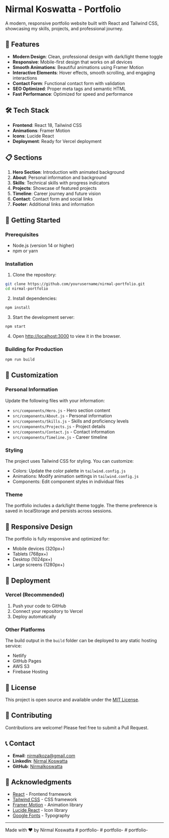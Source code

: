 # Nirmal Koswatta - Portfolio

A modern, responsive portfolio website built with React and Tailwind CSS, showcasing my skills, projects, and professional journey.

## 🚀 Features

- **Modern Design**: Clean, professional design with dark/light theme toggle
- **Responsive**: Mobile-first design that works on all devices
- **Smooth Animations**: Beautiful animations using Framer Motion
- **Interactive Elements**: Hover effects, smooth scrolling, and engaging interactions
- **Contact Form**: Functional contact form with validation
- **SEO Optimized**: Proper meta tags and semantic HTML
- **Fast Performance**: Optimized for speed and performance

## 🛠️ Tech Stack

- **Frontend**: React 18, Tailwind CSS
- **Animations**: Framer Motion
- **Icons**: Lucide React
- **Deployment**: Ready for Vercel deployment

## 📋 Sections

1. **Hero Section**: Introduction with animated background
2. **About**: Personal information and background
3. **Skills**: Technical skills with progress indicators
4. **Projects**: Showcase of featured projects
5. **Timeline**: Career journey and future vision
6. **Contact**: Contact form and social links
7. **Footer**: Additional links and information

## 🚀 Getting Started

### Prerequisites

- Node.js (version 14 or higher)
- npm or yarn

### Installation

1. Clone the repository:

```bash
git clone https://github.com/yourusername/nirmal-portfolio.git
cd nirmal-portfolio
```

2. Install dependencies:

```bash
npm install
```

3. Start the development server:

```bash
npm start
```

4. Open [http://localhost:3000](http://localhost:3000) to view it in the browser.

### Building for Production

```bash
npm run build
```

## 🎨 Customization

### Personal Information

Update the following files with your information:

- `src/components/Hero.js` - Hero section content
- `src/components/About.js` - Personal information
- `src/components/Skills.js` - Skills and proficiency levels
- `src/components/Projects.js` - Project details
- `src/components/Contact.js` - Contact information
- `src/components/Timeline.js` - Career timeline

### Styling

The project uses Tailwind CSS for styling. You can customize:

- Colors: Update the color palette in `tailwind.config.js`
- Animations: Modify animation settings in `tailwind.config.js`
- Components: Edit component styles in individual files

### Theme

The portfolio includes a dark/light theme toggle. The theme preference is saved in localStorage and persists across sessions.

## 📱 Responsive Design

The portfolio is fully responsive and optimized for:

- Mobile devices (320px+)
- Tablets (768px+)
- Desktop (1024px+)
- Large screens (1280px+)

## 🚀 Deployment

### Vercel (Recommended)

1. Push your code to GitHub
2. Connect your repository to Vercel
3. Deploy automatically

### Other Platforms

The build output in the `build` folder can be deployed to any static hosting service:

- Netlify
- GitHub Pages
- AWS S3
- Firebase Hosting

## 📄 License

This project is open source and available under the [MIT License](LICENSE).

## 🤝 Contributing

Contributions are welcome! Please feel free to submit a Pull Request.

## 📞 Contact

- **Email**: nirmalkoza@gmail.com
- **LinkedIn**: [Nirmal Koswatta](https://www.linkedin.com/in/nirmal-koswatta/)
- **GitHub**: [Nirmalkoswatta](https://github.com/Nirmalkoswatta)

## 🙏 Acknowledgments

- [React](https://reactjs.org/) - Frontend framework
- [Tailwind CSS](https://tailwindcss.com/) - CSS framework
- [Framer Motion](https://www.framer.com/motion/) - Animation library
- [Lucide React](https://lucide.dev/) - Icon library
- [Google Fonts](https://fonts.google.com/) - Typography

---

Made with ❤️ by Nirmal Koswatta
#   p o r t f o l i o -  
 #   p o r t f o l i o -  
 #   p o r t f o l i o -  
 